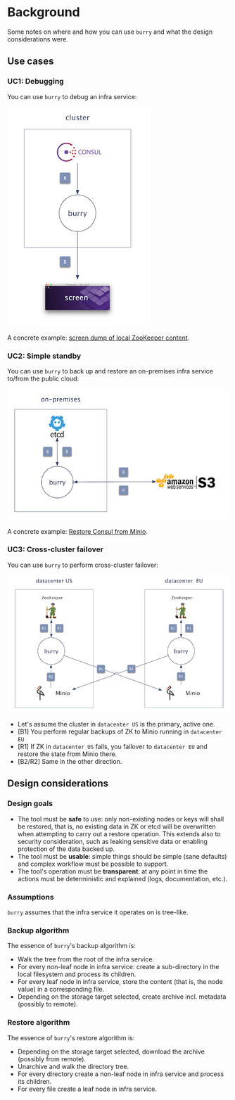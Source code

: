 # Background

Some notes on where and how you can use `burry` and what the design considerations were.

## Use cases

### UC1: Debugging

You can use `burry` to debug an infra service:

![UC1 Debugging](img/burry-uc-1.png)

A concrete example: [screen dump of local ZooKeeper content](../../#screen-dump-of-local-zookeeper-content).

### UC2: Simple standby

You can use  `burry` to back up and restore an on-premises infra service to/from the public cloud:

![UC2 Simple standby](img/burry-uc-2.png)

A concrete example: [Restore Consul from Minio](../../#restore-consul-from-minio).

### UC3: Cross-cluster failover

You can use `burry` to perform cross-cluster failover:

![UC3 Cross-cluster failover schema](img/burry-uc-3.png)

- Let's assume the cluster in `datacenter US` is the primary, active one.
- [B1] You perform regular backups of ZK to Minio running in `datacenter EU`
- [R1] If ZK in `datacenter US` fails, you failover to `datacenter EU` and restore the state from Minio there.
- [B2/R2] Same in the other direction.

## Design considerations

### Design goals

- The tool must be **safe** to use: only non-existing nodes or keys will shall be restored, that is, no existing data in ZK or etcd will be overwritten when attempting to carry out a restore operation. This extends also to security consideration, such as leaking sensitive data or enabling protection of the data backed up.
- The tool must be **usable**: simple things should be simple (sane defaults) and complex workflow must be possible to support.
- The tool's operation must be **transparent**: at any point in time the actions must be deterministic and explained (logs, documentation, etc.).

### Assumptions

`burry` assumes that the infra service it operates on is tree-like. 

### Backup algorithm

The essence of `burry`'s backup algorithm is:

- Walk the tree from the root of the infra service.
- For every non-leaf node in infra service: create a sub-directory in the local filesystem and process its children.
- For every leaf node in infra service, store the content (that is, the node value) in a corresponding file. 
- Depending on the storage target selected, create archive incl. metadata (possibly to remote).

### Restore algorithm

The essence of `burry`'s restore algorithm is:

- Depending on the storage target selected, download the archive (possibly from remote).
- Unarchive and walk the directory tree.
- For every directory create a non-leaf node in infra service and process its children.
- For every file create a leaf node in infra service.
